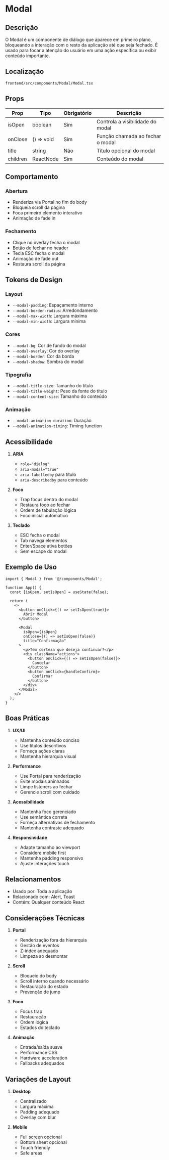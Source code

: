 # Modal

## Descrição
O Modal é um componente de diálogo que aparece em primeiro plano, bloqueando a interação com o resto da aplicação até que seja fechado. É usado para focar a atenção do usuário em uma ação específica ou exibir conteúdo importante.

## Localização
`frontend/src/components/Modal/Modal.tsx`

## Props
| Prop | Tipo | Obrigatório | Descrição |
|------|------|-------------|-----------|
| isOpen | boolean | Sim | Controla a visibilidade do modal |
| onClose | () => void | Sim | Função chamada ao fechar o modal |
| title | string | Não | Título opcional do modal |
| children | ReactNode | Sim | Conteúdo do modal |

## Comportamento

### Abertura
- Renderiza via Portal no fim do body
- Bloqueia scroll da página
- Foca primeiro elemento interativo
- Animação de fade in

### Fechamento
- Clique no overlay fecha o modal
- Botão de fechar no header
- Tecla ESC fecha o modal
- Animação de fade out
- Restaura scroll da página

## Tokens de Design

### Layout
- `--modal-padding`: Espaçamento interno
- `--modal-border-radius`: Arredondamento
- `--modal-max-width`: Largura máxima
- `--modal-min-width`: Largura mínima

### Cores
- `--modal-bg`: Cor de fundo do modal
- `--modal-overlay`: Cor do overlay
- `--modal-border`: Cor da borda
- `--modal-shadow`: Sombra do modal

### Tipografia
- `--modal-title-size`: Tamanho do título
- `--modal-title-weight`: Peso da fonte do título
- `--modal-content-size`: Tamanho do conteúdo

### Animação
- `--modal-animation-duration`: Duração
- `--modal-animation-timing`: Timing function

## Acessibilidade

1. **ARIA**
   - `role="dialog"`
   - `aria-modal="true"`
   - `aria-labelledby` para título
   - `aria-describedby` para conteúdo

2. **Foco**
   - Trap focus dentro do modal
   - Restaura foco ao fechar
   - Ordem de tabulação lógica
   - Foco inicial automático

3. **Teclado**
   - ESC fecha o modal
   - Tab navega elementos
   - Enter/Space ativa botões
   - Sem escape do modal

## Exemplo de Uso
```tsx
import { Modal } from '@/components/Modal';

function App() {
  const [isOpen, setIsOpen] = useState(false);

  return (
    <>
      <button onClick={() => setIsOpen(true)}>
        Abrir Modal
      </button>

      <Modal
        isOpen={isOpen}
        onClose={() => setIsOpen(false)}
        title="Confirmação"
      >
        <p>Tem certeza que deseja continuar?</p>
        <div className="actions">
          <button onClick={() => setIsOpen(false)}>
            Cancelar
          </button>
          <button onClick={handleConfirm}>
            Confirmar
          </button>
        </div>
      </Modal>
    </>
  );
}
```

## Boas Práticas

1. **UX/UI**
   - Mantenha conteúdo conciso
   - Use títulos descritivos
   - Forneça ações claras
   - Mantenha hierarquia visual

2. **Performance**
   - Use Portal para renderização
   - Evite modais aninhados
   - Limpe listeners ao fechar
   - Gerencie scroll com cuidado

3. **Acessibilidade**
   - Mantenha foco gerenciado
   - Use semântica correta
   - Forneça alternativas de fechamento
   - Mantenha contraste adequado

4. **Responsividade**
   - Adapte tamanho ao viewport
   - Considere mobile first
   - Mantenha padding responsivo
   - Ajuste interações touch

## Relacionamentos
- Usado por: Toda a aplicação
- Relacionado com: Alert, Toast
- Contém: Qualquer conteúdo React

## Considerações Técnicas

1. **Portal**
   - Renderização fora da hierarquia
   - Gestão de eventos
   - Z-index adequado
   - Limpeza ao desmontar

2. **Scroll**
   - Bloqueio do body
   - Scroll interno quando necessário
   - Restauração do estado
   - Prevenção de jump

3. **Foco**
   - Focus trap
   - Restauração
   - Ordem lógica
   - Estados do teclado

4. **Animação**
   - Entrada/saída suave
   - Performance CSS
   - Hardware acceleration
   - Fallbacks adequados

## Variações de Layout

1. **Desktop**
   - Centralizado
   - Largura máxima
   - Padding adequado
   - Overlay com blur

2. **Mobile**
   - Full screen opcional
   - Bottom sheet opcional
   - Touch friendly
   - Safe areas

